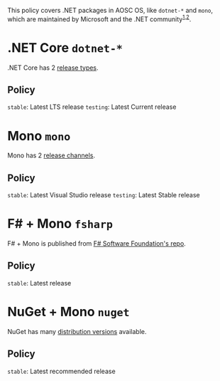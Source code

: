 <!-- TITLE: .NET Lifecycle Policy -->

This policy covers .NET packages in AOSC OS, like `dotnet-*` and `mono`, which are maintained by Microsoft and the .NET community<sup>[1][1],[2][2]</sup>.

# .NET Core `dotnet-*`

.NET Core has 2 [release types](https://dotnet.microsoft.com/platform/support/policy/dotnet-core).

## Policy

`stable`: Latest LTS release
`testing`: Latest Current release

# Mono `mono`

Mono has 2 [release channels](https://www.mono-project.com/download/).

## Policy

`stable`: Latest Visual Studio release
`testing`: Latest Stable release

# F# + Mono `fsharp`

F# + Mono is published from [F# Software Foundation's repo](https://github.com/fsharp/fsharp/releases).

## Policy

`stable`: Latest release

<!-- # MSBuild + Mono `msbuild`

TODO... -->

# NuGet + Mono `nuget`

NuGet has many [distribution versions](https://www.nuget.org/downloads) available.

## Policy

`stable`: Latest recommended release

<!-- More packages policy expected -->

[1]: https://docs.microsoft.com/en-us/dotnet/core/
[2]: https://www.mono-project.com/